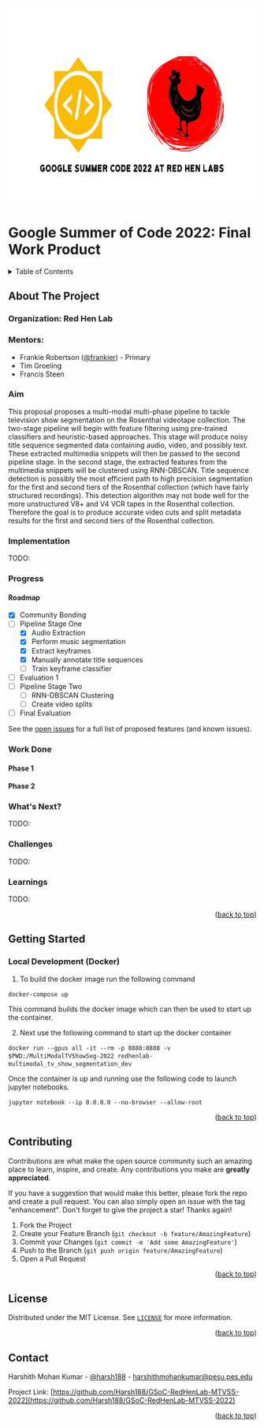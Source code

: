 <!-- PROJECT SHIELDS -->
<!--
*** I'm using markdown "reference style" links for readability.
*** Reference links are enclosed in brackets [ ] instead of parentheses ( ).
*** See the bottom of this document for the declaration of the reference variables
*** for contributors-url, forks-url, etc. This is an optional, concise syntax you may use.
*** https://www.markdownguide.org/basic-syntax/#reference-style-links
-->
<!-- [![Contributors][contributors-shield]][contributors-url]
[![Forks][forks-shield]][forks-url]
[![Stargazers][stars-shield]][stars-url]
[![Issues][issues-shield]][issues-url]
[![MIT License][license-shield]][license-url]
[![LinkedIn][linkedin-shield]][linkedin-url]
[![Youtube][youtube-shield]][youtube-url]
 -->

<!-- PROJECT LOGO -->
<br />
<div align="center">
	<a href="https://github.com/Harsh188/GSoC-RedHenLab-MTVSS-2022">
		<img src="docs/images/GSOC_RedHenLab.png" alt="Logo" height=400>
	</a>
</div>

# Google Summer of Code 2022: Final Work Product

<!-- TABLE OF CONTENTS -->
<details>
  <summary>Table of Contents</summary>
  <ol>
    <li>
      <a href="#about-the-project">About The Project</a>
    </li>
    <li>
      <a href="#getting-started">Getting Started</a>
      <ul>
        <li><a href="#prerequisites">Prerequisites</a></li>
        <li><a href="#installation">Installation</a></li>
      </ul>
    </li>
    <li><a href="#contributing">Contributing</a></li>
    <li><a href="#license">License</a></li>
    <li><a href="#contact">Contact</a></li>
    <li><a href="#acknowledgments">Acknowledgments</a></li>
  </ol>
</details>


## About The Project



### **Organization**: Red Hen Lab
### **Mentors**:
- Frankie Robertson ([@frankier](https://github.com/frankier/)) - Primary
- Tim Groeling
- Francis Steen

### **Aim**
This proposal proposes a multi-modal multi-phase pipeline to tackle television show segmentation on the Rosenthal videotape collection. The two-stage pipeline will begin with feature filtering using pre-trained classifiers and heuristic-based approaches. This stage will produce noisy title sequence segmented data containing audio, video, and possibly text. These extracted multimedia snippets will then be passed to the second pipeline stage. In the second stage, the extracted features from the multimedia snippets will be clustered using RNN-DBSCAN. Title sequence detection is possibly the most efficient path to high precision segmentation for the first and second tiers of the Rosenthal collection (which have fairly structured recordings). This detection algorithm may not bode well for the more unstructured V8+ and V4 VCR tapes in the Rosenthal collection. Therefore the goal is to produce accurate video cuts and split metadata results for the first and second tiers of the Rosenthal collection.

### **Implementation**
TODO:

### **Progress**
<!-- ROADMAP -->
#### Roadmap

- [x] Community Bonding
- [ ] Pipeline Stage One
	- [x] Audio Extraction
	- [x] Perform music segmentation
	- [x] Extract keyframes
	- [x] Manually annotate title sequences
	- [ ] Train keyframe classifier
- [ ] Evaluation 1
- [ ] Pipeline Stage Two
    - [ ] RNN-DBSCAN Clustering
    - [ ] Create video splits
- [ ] Final Evaluation

See the [open issues](https://github.com/harsh188/GSoC-RedHenLab-MTVSS-2022/issues) for a full list of proposed features (and known issues).

### **Work Done**

#### Phase 1

#### Phase 2

### **What's Next?**
TODO:
### **Challenges**
TODO:
### **Learnings**
TODO:

<p align="right">(<a href="#top">back to top</a>)</p>


## Getting Started

### Local Development (Docker)

1. To build the docker image run the following command

```
docker-compose up
```

This command builds the docker image which can then be used to start up the container.

2. Next use the following command to start up the docker container

```
docker run --gpus all -it --rm -p 8888:8888 -v $PWD:/MultiModalTVShowSeg-2022 redhenlab-multimodal_tv_show_segmentation_dev
```

Once the container is up and running use the following code to launch jupyter notebooks.

```
jupyter notebook --ip 0.0.0.0 --no-browser --allow-root
```


<p align="right">(<a href="#top">back to top</a>)</p>

<!-- CONTRIBUTING -->
## Contributing

Contributions are what make the open source community such an amazing place to learn, inspire, and create. Any contributions you make are **greatly appreciated**.

If you have a suggestion that would make this better, please fork the repo and create a pull request. You can also simply open an issue with the tag "enhancement".
Don't forget to give the project a star! Thanks again!

1. Fork the Project
2. Create your Feature Branch (`git checkout -b feature/AmazingFeature`)
3. Commit your Changes (`git commit -m 'Add some AmazingFeature'`)
4. Push to the Branch (`git push origin feature/AmazingFeature`)
5. Open a Pull Request

<p align="right">(<a href="#top">back to top</a>)</p>

<!-- LICENSE -->
## License

Distributed under the MIT License. See [`LICENSE`](https://github.com/harsh188/GSoC-RedHenLab-MTVSS-2022/blob/master/LICENSE) for more information.

<p align="right">(<a href="#top">back to top</a>)</p>

<!-- CONTACT -->
## Contact

Harshith Mohan Kumar - [@harsh188](https://www.linkedin.com/in/harsh188/) - harshithmohankumar@pesu.pes.edu

Project Link: [https://github.com/Harsh188/GSoC-RedHenLab-MTVSS-2022](https://github.com/Harsh188/GSoC-RedHenLab-MTVSS-2022)

<p align="right">(<a href="#top">back to top</a>)</p>



<!-- MARKDOWN LINKS & IMAGES -->
<!-- https://www.markdownguide.org/basic-syntax/#reference-style-links -->
[contributors-shield]: https://img.shields.io/github/contributors/Harsh188/repo.svg?style=for-the-badge
[contributors-url]: https://github.com/Harsh188/GSoC-RedHenLab-MTVSS-2022/graphs/contributors
[forks-shield]: https://img.shields.io/github/forks/Harsh188/repo.svg?style=for-the-badge
[forks-url]: https://github.com/Harsh188/GSoC-RedHenLab-MTVSS-2022/network/members
[stars-shield]: https://img.shields.io/github/stars/Harsh188/repo.svg?style=for-the-badge
[stars-url]: https://github.com/Harsh188/GSoC-RedHenLab-MTVSS-2022/stargazers
[issues-shield]: https://img.shields.io/github/issues/Harsh188/repo.svg?style=for-the-badge
[issues-url]: https://github.com/Harsh188/GSoC-RedHenLab-MTVSS-2022/issues
[license-shield]: https://img.shields.io/github/license/harsh188/repo.svg?style=for-the-badge
[license-url]: https://github.com/harsh188/GSoC-RedHenLab-MTVSS-2022/blob/master/LICENSE
[linkedin-shield]: https://img.shields.io/badge/-LinkedIn-black.svg?style=for-the-badge&logo=linkedin&colorB=555
[linkedin-url]: https://www.linkedin.com/in/harsh188/
[youtube-shield]: https://img.shields.io/badge/YouTube-FF0000?style=for-the-badge&logo=youtube&logoColor=white
[youtube-url]: https://www.youtube.com/channel/UCFpda-r5V_aHpBVgYhm_JDA